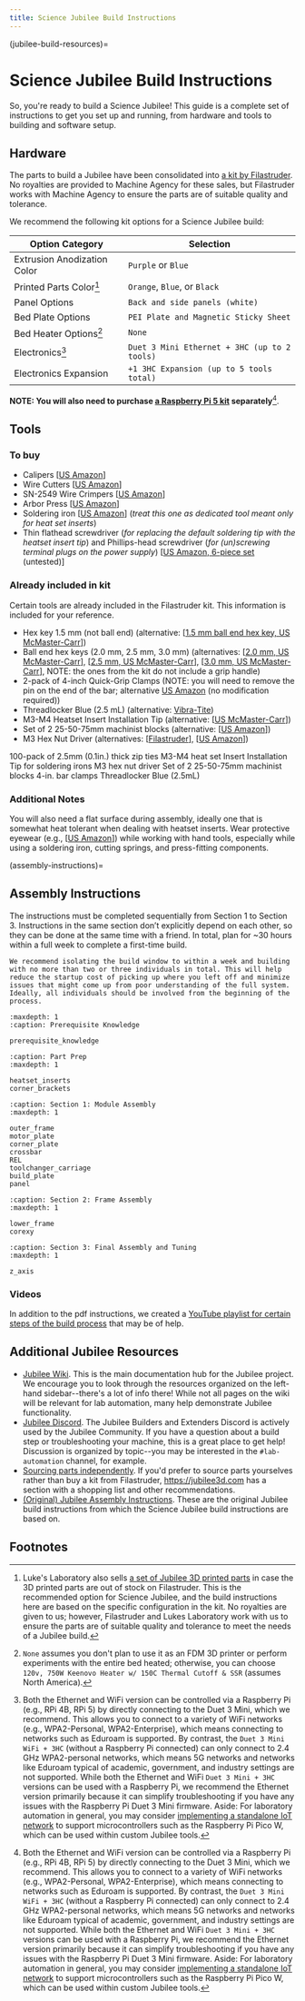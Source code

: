 ```yaml
---
title: Science Jubilee Build Instructions
---
```


(jubilee-build-resources)=
# Science Jubilee Build Instructions

So, you're ready to build a Science Jubilee! This guide is a complete set of instructions to get you set up and running, from hardware and tools to building and software setup.

## Hardware

The parts to build a Jubilee have been consolidated into [a kit by Filastruder](https://www.filastruder.com/collections/jubilee/products/jubilee-motion-platform-kit). No royalties are provided to Machine Agency for these sales, but Filastruder works with Machine Agency to ensure the parts are of suitable quality and tolerance.

We recommend the following kit options for a Science Jubilee build:

| Option Category | Selection |
| --- | --- |
Extrusion Anodization Color| `Purple` or `Blue` |
| Printed Parts Color[^prints] | `Orange`, `Blue`, or `Black` |
| Panel Options | `Back and side panels (white)` |
| Bed Plate Options | `PEI Plate and Magnetic Sticky Sheet` |
| Bed Heater Options[^heater] | `None` |
| Electronics[^duet] | `Duet 3 Mini Ethernet + 3HC (up to 2 tools)` |
| Electronics Expansion | `+1 3HC Expansion (up to 5 tools total)` |

**NOTE: You will also need to purchase [a Raspberry Pi 5 kit](https://www.raspberrypi.com/products/raspberry-pi-5/?variant=raspberry-pi-5-desktop-kit-us) separately**[^duet].

[^prints]: Luke's Laboratory also sells [a set of Jubilee 3D printed parts](https://lukeslabonline.com/products/jubilee-printed-parts-kit-asa?variant=40134863651001) in case the 3D printed parts are out of stock on Filastruder. This is the recommended option for Science Jubilee, and the build instructions here are based on the specific configuration in the kit. No royalties are given to us; however, Filastruder and Lukes Laboratory work with us to ensure the parts are of suitable quality and tolerance to meet the needs of a Jubilee build.
[^heater]: `None` assumes you don't plan to use it as an FDM 3D printer or perform experiments with the entire bed heated; otherwise, you can choose `120v, 750W Keenovo Heater w/ 150C Thermal Cutoff & SSR` (assumes North America).
[^duet]: Both the Ethernet and WiFi version can be controlled via a Raspberry Pi (e.g., RPi 4B, RPi 5) by directly connecting to the Duet 3 Mini, which we recommend. This allows you to connect to a variety of WiFi networks (e.g., WPA2-Personal, WPA2-Enterprise), which means connecting to networks such as Eduroam is supported. By contrast, the `Duet 3 Mini WiFi + 3HC` (without a Raspberry Pi connected) can only connect to 2.4 GHz WPA2-personal networks, which means 5G networks and networks like Eduroam typical of academic, government, and industry settings are not supported. While both the Ethernet and WiFi `Duet 3 Mini + 3HC` versions can be used with a Raspberry Pi, we recommend the Ethernet version primarily because it can simplify troubleshooting if you have any issues with the Raspberry Pi Duet 3 Mini firmware. Aside: For laboratory automation in general, you may consider [implementing a standalone IoT network](https://github.com/sparks-baird/self-driving-lab-demo/discussions/83) to support microcontrollers such as the Raspberry Pi Pico W, which can be used within custom Jubilee tools.

## Tools

### To buy
- Calipers [[US Amazon](https://www.amazon.com/Neiko-01407A-Electronic-Digital-Stainless/dp/B000GSLKIW)]
- Wire Cutters [[US Amazon](https://www.amazon.com/Hakko-CHP-170-Micro-Cutter/dp/B076M3ZHBV)]
- SN-2549 Wire Crimpers [[US Amazon](https://www.amazon.com/gp/product/B01N4L8QMW)]
- Arbor Press [[US Amazon](https://www.amazon.com/Palmgren-AP05-0-5-Arbor-Press/dp/B01MQD4CNR)]
- Soldering iron [[US Amazon](https://www.amazon.com/Weller-SP40NUS-40-Watt-Soldering-Iron/dp/B00B3SG6UQ?th=1)] (*treat this one as dedicated tool meant only for heat set inserts*)
- Thin flathead screwdriver (*for replacing the default soldering tip with the heatset insert tip*) and Phillips-head screwdriver (*for (un)screwing terminal plugs on the power supply*) [[US Amazon, 6-piece set](https://www.amazon.com/Magnetic-Screwdriver-Professional-Screwdrivers-Improvement/dp/B08XY5C41N/) (untested)]

### Already included in kit
Certain tools are already included in the Filastruder kit. This information is included for your reference.
- Hex key 1.5 mm (not ball end) (alternative: [[1.5 mm ball end hex key, US McMaster-Carr](https://www.mcmaster.com/5497a51)])
- Ball end hex keys (2.0 mm, 2.5 mm, 3.0 mm) (alternatives: [[2.0 mm, US McMaster-Carr](https://www.mcmaster.com/5497a52)], [[2.5 mm, US McMaster-Carr](https://www.mcmaster.com/5497a53)], [[3.0 mm, US McMaster-Carr](https://www.mcmaster.com/5497a54)], NOTE: the ones from the kit do not include a grip handle)
- 2-pack of 4-inch Quick-Grip Clamps (NOTE: you will need to remove the pin on the end of the bar; alternative [US Amazon](https://www.amazon.com/IRWINQUICK-GRIPOne-Handed-Micro-Clamp-Pack-1964747/dp/B00004SBCO) (no modification required))
- Threadlocker Blue (2.5 mL) (alternative: [Vibra-Tite](https://www.amazon.com/Permatex-24200-Medium-Strength-Threadlocker/dp/B0002UEMZ2))
- M3-M4 Heatset Insert Installation Tip (alternative: [[US McMaster-Carr](https://www.mcmaster.com/92160a115)])
- Set of 2 25-50-75mm machinist blocks (alternative: [[US Amazon](https://www.amazon.com/BL-25-50-75-Pair-Precision-Steel-Blocks/dp/B002HIYZJU)])
- M3 Hex Nut Driver (alternatives: [[Filastruder](https://www.filastruder.com/products/5-5mm-nut-driver?variant=17989593104455)], [[US Amazon](https://www.amazon.com/gp/product/B00G2DNXV2/ref=ppx_yo_dt_b_asin_title_o01_s00?ie=UTF8&psc=1)])

100-pack of 2.5mm (0.1in.) thick zip ties
M3-M4 heat set Insert Installation Tip for soldering irons
M3 hex nut driver
Set of 2 25-50-75mm machinist blocks
4-in. bar clamps
Threadlocker Blue (2.5mL)

### Additional Notes

You will also need a flat surface during assembly, ideally one that is somewhat heat tolerant when dealing with heatset inserts. Wear protective eyewear (e.g., [[US Amazon](https://www.amazon.com/BK310AF-Polycarbonate-Anti-Fog-Safety-Non-Slip/dp/B009A658JS/)]) while working with hand tools, especially while using a soldering iron, cutting springs, and press-fitting components.

(assembly-instructions)=
## Assembly Instructions

The instructions must be completed sequentially from Section 1 to Section 3. Instructions in the same section don’t explicitly depend on each other, so they can be done at the same time with a friend. In total, plan for ~30 hours within a full week to complete a first-time build.

```{tip}
We recommend isolating the build window to within a week and building with no more than two or three individuals in total. This will help reduce the startup cost of picking up where you left off and minimize issues that might come up from poor understanding of the full system. Ideally, all individuals should be involved from the beginning of the process.
```

```{toctree}
:maxdepth: 1
:caption: Prerequisite Knowledge

prerequisite_knowledge
```
```{toctree}
:caption: Part Prep
:maxdepth: 1

heatset_inserts
corner_brackets
```
```{toctree}
:caption: Section 1: Module Assembly
:maxdepth: 1

outer_frame
motor_plate
corner_plate
crossbar
REL
toolchanger_carriage
build_plate
panel
```
```{toctree}
:caption: Section 2: Frame Assembly
:maxdepth: 1

lower_frame
corexy
```
```{toctree}
:caption: Section 3: Final Assembly and Tuning
:maxdepth: 1

z_axis
```

### Videos

In addition to the pdf instructions, we created a [YouTube playlist for certain steps of the build process](https://www.youtube.com/watch?v=8JUbr9aU8eQ) that may be of help.

## Additional Jubilee Resources

- [Jubilee Wiki](https://jubilee3d.com/index.php?title=Main_Page). This is the main documentation hub for the Jubilee project. We encourage you to look through the resources organized on the left-hand sidebar--there's a lot of info there! While not all pages on the wiki will be relevant for lab automation, many help demonstrate Jubilee functionality.
- [Jubilee Discord](https://discord.gg/jubilee). The Jubilee Builders and Extenders Discord is actively used by the Jubilee Community. If you have a question about a build step or troubleshooting your machine, this is a great place to get help! Discussion is organized by topic--you may be interested in the `#lab-automation` channel, for example.
- [Sourcing parts independently](https://jubilee3d.com/index.php?title=Getting_Parts). If you'd prefer to source parts yourselves rather than buy a kit from Filastruder, https://jubilee3d.com has a section with a shopping list and other recommendations.
- [(Original) Jubilee Assembly Instructions](https://jubilee3d.com/index.php?title=Assembly_Instructions). These are the original Jubilee build instructions from which the Science Jubilee build instructions are based on.

## Footnotes

